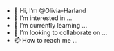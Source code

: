 - 👋 Hi, I’m @Olivia-Harland
- 👀 I’m interested in ...
- 🌱 I’m currently learning ...
- 💞️ I’m looking to collaborate on ...
- 📫 How to reach me ...

<!---
Olivia-Harland/Olivia-Harland is a ✨ special ✨ repository because its `README.md` (this file) appears on your GitHub profile.
You can click the Preview link to take a look at your changes.
--->
